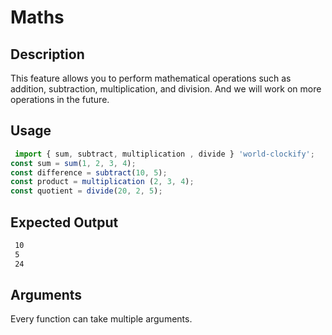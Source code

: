 # Maths

## Description

This feature allows you to perform mathematical operations such as addition, subtraction, multiplication, and division. And we will work on more operations in the future.

## Usage

```javascript
 import { sum, subtract, multiplication , divide } 'world-clockify';
const sum = sum(1, 2, 3, 4);
const difference = subtract(10, 5);
const product = multiplication (2, 3, 4);
const quotient = divide(20, 2, 5);
```

## Expected Output

```bash
 10
 5
 24
```

## Arguments

Every function can take multiple arguments.

